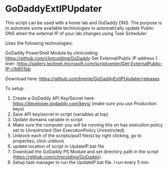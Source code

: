 # GoDaddyExtIPUpdater
This script can be used with a home lab and GoDaddy DNS.  The purpose is to automate some available technologies to automatically update Public DNS when the external IP of your lab changes using Task Scheduler

Uses the following technologies:

GoDaddy PowerShell Module by clintcolding: https://github.com/clintcolding/GoDaddy
Get External/Public IP address 1 liner: https://gallery.technet.microsoft.com/scriptcenter/Get-ExternalPublic-IP-c1b601bb

Download here: https://github.com/brenle/GoDaddyExtIPUpdater/releases

To setup:

1) Create a GoDaddy API Key/Secret here: https://developer.godaddy.com/keys/ (make sure you use Production keys)
2) Save API key/secret in script (variables at top)
3) Update domains variable in script
4) Make sure the computer you will be running this on has execution policy set to Unrestricted (Set-ExecutionPolicy Unrestricted)
5) Unblock each of the scripts/psd1 file(s) by right clicking, go to properties, click unblock
6) update location of script in UpdateIP.bat file
7) Download the GoDaddy PS Module and set directory path in the script (https://github.com/clintcolding/GoDaddy).
8) Setup task manager to run the UpdateIP.bat file. I run every 5 min.
